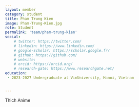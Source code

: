 ```yaml
---
layout: member
category: student
title: Pham Trung Kien
image: Pham-Trung-Kien.jpg
role: Student
permalink: 'team/pham-trung-kien'
social:
    # twitter: https://twitter.com/
    # linkedin: https://www.linkedin.com/
    # google-scholar: https://scholar.google.fr/
    # github: https://github.com/
    # website:
    # orcid: https://orcid.org/
    # research-gate: https://www.researchgate.net/
education:
 - 2023-2027 Undergraduate at VinUniversity, Hanoi, Vietnam


---
```


Thich Anime
